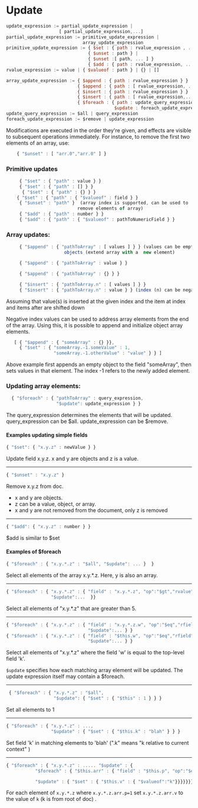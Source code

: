 # Update
```javascript
update_expression := partial_update_expression |
                    [ partial_update_expression,...]
partial_update_expression := primitive_update_expression |
                             array_update_expression
primitive_update_expression := { $set : { path : rvalue_expression , ...} } |
                               { $unset : path } |
                               { $unset :[ path, ... ] }
                               { $add : { path : rvalue_expression, ... } }
rvalue_expression := value | { $valueof : path } | {} | []

array_update_expression := { $append : { path : rvalue_expression } } |
                           { $append : { path : [ rvalue_expression, ... ] }} |
                           { $insert : { path : rvalue_expression } } |
                           { $insert : { path : [ rvalue_expression,...] }} |
                           { $foreach : { path : update_query_expression,
                                         $update : foreach_update_expression } }
update_query_expression := $all | query_expression
foreach_update_expression := $remove | update_expression
```

Modifications are executed in the order they're given, and effects are
visible to subsequent operations immediately. For instance, to remove
the first two elements of an array, use:
```javascript
    { "$unset" : [ "arr.0","arr.0" ] }
```

### Primitive updates
```javascript
     { "$set" : { "path" : value } }
     { "$set" : { "path" : [] } }
      { "$set" : { "path" : {} } }
    { "$set" : { "path" : { "$valueof" : field } }
     { "$unset" : "path" }  (array index is supported, can be used to
                           remove elements of array)
     { "$add" : { "path" : number } }
     { "$add" : { "path" : { "$valueof" : pathToNumericField } }
```

### Array updates:
```javascript
     { "$append" : { "pathToArray" : [ values ] } } (values can be empty
                      objects (extend array with a  new element)

     { "$append" : { "pathToArray" : value } }

     { "$append" : { "pathToArray" : {} } }

     { "$insert" : { "pathToArray.n" : [ values ] } }
     { "$insert" : { "pathToArray.n" : value } } (index (n) can be negative)
```

Assuming that value(s) is inserted at the given index and the item at
index and items after are shifted down

Negative index values can be used to address array elements from the end of the array.
Using this, it is possible to append and initialize object array elements.

```javascript
   [ { "$append" : { "someArray" : {} }},
     { "$set" : { "someArray.-1.someValue" : 1,
                  "someArray.-1.otherValue" : "value" } } ]
```

Above example first appends an empty object to the field "someArray", then sets
values in that element. The index -1 refers to the newly added element.


### Updating array elements:
```javascript
  { "$foreach" : { "pathToArray" : query_expression,
                   "$update": update_expression } }
```

The query_expression determines the elements that will be
updated. query_expression can be $all. update_expression can be
$remove.

#### Examples updating simple fields

```javascript
{ "$set": { "x.y.z" : newValue } }
```
Update field x.y.z. x and y are objects and z is a value.

---

```javascript
{ "$unset" : "x.y.z" }
```
Remove x.y.z from doc.
* x and y are objects.
* z can be a value, object, or array.
* x and y are not removed from the document, only z is removed

---

```javascript
{ "$add": { "x.y.z" : number } }
```
$add is similar to $set

#### Examples of $foreach

```javascript
{ "$foreach" : { "x.y.*.z" : "$all", "$update": ... }  }
```
Select all elements of the array x.y.*.z. Here, y is also an array.

---

```javascript
{ "$foreach" : { "x.y.*.z" : { "field" : "x.y.*.z", "op":"$gt","rvalue":5 },
                 "$update":...  }}
```
Select all elements of "x.y.*.z" that are greater than 5.

---

```javascript
{ "$foreach" : { "x.y.*.z" : { "field" : "x.y.*.z.w", "op":"$eq","rfield":"k" },
                               "$update":... } }
{ "$foreach" : { "x.y.*.z" : { "field" : "$this.w", "op":"$eq","rfield":"k" },
                               "$update":... } }
```
Select all elements of "x.y.*.z" where the field 'w' is
equal to the top-level field 'k'.

`$update` specifies how each matching array element will be updated.
The update expression itself may contain a $foreach.

---

```javascript
 { "$foreach" : { "x.y.*.z" : "$all",
                  "$update": { "$set" : { "$this" : 1 } } }
```
Set all elements to 1

---

```javascript
{ "$foreach" : { "x.y.*.z" : ...,
                 "$update" : { "$set" : { "$this.k" : "blah" } } }
```
Set field 'k' in matching elements to 'blah' (".k" means
"k relative to current context" )

---

```javascript
{ "$foreach" : { "x.y.*.z" : ..... "$update" : {
           "$foreach" : { "$this.arr" : { "field" : "$this.p", "op":"$eq","rvalue":1},

           "$update" : { "$set" : { "$this.v" : { "$valueof":"k"}}}}}}}
```
For each element of ```x.y.*.z``` where ```x.y.*.z.arr.p=1``` set ```x.y.*.z.arr.v```
to the value of ```k``` (k is from root of doc) .
